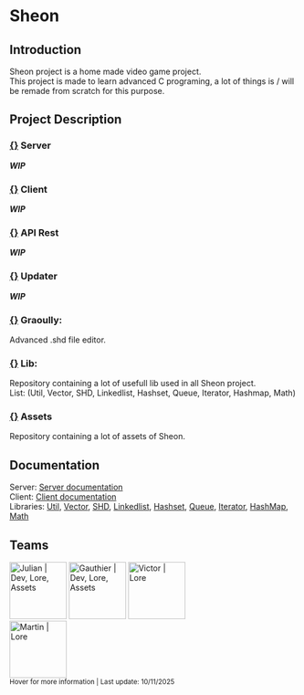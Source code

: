# Sheon

## Introduction
Sheon project is a home made video game project.  
This project is made to learn advanced C programing, a lot of things is / will be remade from scratch for this purpose.

## Project Description

### [**{}**](#) Server
***WIP***

### [**{}**](#) Client
***WIP***

### [**{}**](#) API Rest
***WIP***

### [**{}**](#) Updater
***WIP***

### [**{}**](https://github.com/SheonGame/graoully) Graoully: 
Advanced .shd file editor.

### [**{}**](https://github.com/SheonGame/SheonLib) Lib:
Repository containing a lot of usefull lib used in all Sheon project.  
List: (Util, Vector, SHD, Linkedlist, Hashset, Queue, Iterator, Hashmap, Math)

### [**{}**](https://github.com/SheonGame/SheonAssets) Assets
Repository containing a lot of assets of Sheon.

## Documentation

Server: [Server documentation](#)  
Client: [Client documentation](#)  
Libraries:
[Util](https://github.com/SheonGame/SheonLib/blob/master/util/README.md),
[Vector](https://github.com/SheonGame/SheonLib/blob/master/vector/README.md),
[SHD](https://github.com/SheonGame/SheonLib/blob/master/shd/README.md),
[Linkedlist](https://github.com/SheonGame/SheonLib/blob/master/linkedlist/README.md),
[Hashset](https://github.com/SheonGame/SheonLib/blob/master/hashset/README.md),
[Queue](https://github.com/SheonGame/SheonLib/blob/master/queue/README.md),
[Iterator](https://github.com/SheonGame/SheonLib/blob/master/iterator/README.md),
[HashMap](#),
[Math](#)

## Teams

[<img src="https://avatars.githubusercontent.com/u/183355320?" title="Julian | Dev, Lore, Assets" width="100"/>](https://github.com/julian-hemmer)
[<img src="https://avatars.githubusercontent.com/u/183359286?" title="Gauthier | Dev, Lore, Assets" width="100"/>](https://github.com/GauthierMalfilatre)
[<img src="https://avatars.githubusercontent.com/u/183359645?" title="Victor | Lore" width="100"/>](https://github.com/VictorZEpitech)  
[<img src="https://avatars.githubusercontent.com/u/183362996?" title="Martin | Lore" width="100"/>](https://github.com/Martin-Matin-Muller)  
<sup>Hover for more information | Last update: 10/11/2025</sup>